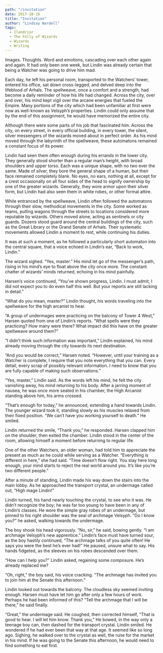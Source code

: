 ```yaml
---
path: "/invitation"
date: 2017-10-16
title: "Invitation"
author: "Lindsay Wardell"
tags:
  - Ilandrior
  - The Folly of Wizards
  - Wizards
  - Writing
---
```

Images. Thoughts. Word and emotions, cascading over each other again and again. It had only been one week, but Lindin was already certain that being a Watcher was going to drive him mad.

Each day, he left his personal room, transported to the Watchers’ tower, entered his office, sat down cross-legged, and delved deep into the lifeblood of Arhals. The spellweave, once a comfort and a strength, had become a daily reminder of how his life had changed. Across the city, over and over, his mind kept vigil over the arcane energies that fueled the Empire. Many portions of the city which had been unfamiliar at first were now as well-known as Velsyph’s properties. Lindin could only assume that by the end of this assignment, he would have memorized the entire city.

Although there were some parts of his job that fascinated him. Across the city, on every street, in every official building, in every tower, the silent, silver messengers of the wizards moved about in perfect order. As his mind moved through the labyrinth of the spellweave, these automatons remained a constant focus of its power.

Lindin had seen them often enough during his errands in the lower city. They generally stood shorter than a regular man’s height, with broad shoulders and upper torso. Each was a unique shape, with no two ever the same. Made of silver, they bore the general shape of a human, but their face remained completely blank. No eyes, no ears, nothing at all, except for a crest occasionally on all four sides of the head to signify ownership by one of the greater wizards. Generally, they wore armor upon their silver form, but Lindin had also seen them in white robes, or other formal attire.

While entranced by the spellweave, Lindin often followed the automatons through their slow, methodical movements in the city. Some worked as teams, pulling wagons through the streets to locations considered more reputable by wizards. Others moved alone, acting as sentinels or city guards. Dozens stood guard around the central buildings of the city, such as the Great Library or the Grand Senate of Arhals. Their systematic movements allowed Lindin a moment to rest, while continuing his duties.

It was at such a moment, as he followed a particularly short automaton into the central square, that a voice echoed in Lindin’s ear, “Back to work, Lindin.”

The wizard sighed. “Yes, master.” His mind let go of the messenger’s path, rising in his mind’s eye to float above the city once more. The constant chatter of wizards’ minds returned, echoing in his mind painfully.

Harsen’s voice continued, “You’ve shown progress, Lindin. I must admit, I did not expect you to do even half this well. But your reports are still lacking in detail.”

“What do you mean, master?” Lindin thought, his words traveling into the spellweave for the high arcanist to hear.

“A group of undermages were practicing on the balcony of Tower 4 West,” Harsen quoted from one of Lindin’s reports. “What spells were they practicing? How many were there? What impact did this have on the greater spellweave around them?”

“I didn’t think such information was important,” Lindin explained, his mind already moving through the city towards its next destination.

“And you would be correct,” Harsen noted. “However, until your training as a Watcher is complete, I require that you note everything that you can. Every detail, every scrap of possibly relevant information. I need to know that you are fully capable of making such observations.”

“Yes, master,” Lindin said. As the words left his mind, he felt the city vanishing away, his mind returning to his body. After a jarring moment of nausea, he was once more seated in his chamber, the High Arcanist standing above him, his arms crossed.

“That’s enough for today,” he announced, extending a hand towards Lindin. The younger wizard took it, standing slowly as his muscles relaxed from their fixed position. “We can’t have you working yourself to death.” He smiled.

Lindin returned the smile, “Thank you,” he responded. Harsen clapped him on the shoulder, then exited the chamber. Lindin stood in the center of the room, allowing himself a moment before returning to regular life.

One of the other Watchers, an older woman, had told him to appreciate the present as much as he could while serving as a Watcher. “Everything is different in here,” she had said. “Time doesn’t flow right. You stay here long enough, your mind starts to reject the real world around you. It’s like you’re two different people.”

After a minute of standing, Lindin made his way down the stairs into the main lobby. As he approached the transport crystal, an undermage called out, “High mage Lindin!”

Lindin turned, his hand nearly touching the crystal, to see who it was. He didn’t recognize the boy; he was far too young to have been in any of Lindin’s classes. He wore the simple gray robes of an undermage, but pinned to his right shoulder was the seal of archmage Velsyph. “Do I know you?” he asked, walking towards the undermage.

The boy shook his head vigorously. “No, sir,” he said, bowing gently. “I am archmage Velsyph’s new apprentice.” Lindin’s face must have turned sour, as the boy hastily continued, “The archmage talks of you quite often! He says you were the best he’s ever had!” He paused, unsure what to say. His hands fidgeted, as the sleeves on his robes descended over them.

“How can I help you?” Lindin asked, regaining some composure. He’s already replaced me?

“Oh, right,” the boy said, his voice cracking. “The archmage has invited you to join him at the Senate this afternoon.”

Lindin looked out towards the balcony. The cloudless sky seemed inviting enough. Harsen must have let him go after only a few hours of work. Perhaps he had been informed of this? “Tell the archmage that I will be there,” he said finally.

“Great,” the undermage said. He coughed, then corrected himself, “That is good to hear. I will let him know. Thank you,” He bowed, in the way only a teenage boy can, then dashed for the transport crystal. Lindin smiled. He wondered if he had ever been that way at that age. It seemed like so long ago. Sighing, he walked over to the crystal as well, the rune for the market in his mind. If he was going to the Senate this afternoon, he would need to find something to eat first.